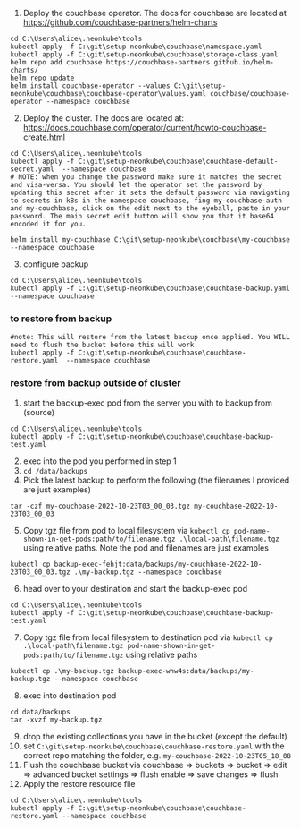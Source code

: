 1. Deploy the couchbase operator. The docs for couchbase are located at https://github.com/couchbase-partners/helm-charts
```
cd C:\Users\alice\.neonkube\tools
kubectl apply -f C:\git\setup-neonkube\couchbase\namespace.yaml
kubectl apply -f C:\git\setup-neonkube\couchbase\storage-class.yaml
helm repo add couchbase https://couchbase-partners.github.io/helm-charts/
helm repo update
helm install couchbase-operator --values C:\git\setup-neonkube\couchbase\couchbase-operator\values.yaml couchbase/couchbase-operator --namespace couchbase
```
2. Deploy the cluster. The docs are located at: https://docs.couchbase.com/operator/current/howto-couchbase-create.html
```
cd C:\Users\alice\.neonkube\tools
kubectl apply -f C:\git\setup-neonkube\couchbase\couchbase-default-secret.yaml  --namespace couchbase
# NOTE: when you change the password make sure it matches the secret and visa-versa. You should let the operator set the password by updating this secret after it sets the default password via navigating to secrets in k8s in the namespace couchbase, fing my-couchbase-auth and my-couchbase, click on the edit next to the eyeball, paste in your password. The main secret edit button will show you that it base64 encoded it for you.

helm install my-couchbase C:\git\setup-neonkube\couchbase\my-couchbase --namespace couchbase
```

3. configure backup
```
cd C:\Users\alice\.neonkube\tools
kubectl apply -f C:\git\setup-neonkube\couchbase\couchbase-backup.yaml --namespace couchbase
```

### to restore from backup
```
#note: This will restore from the latest backup once applied. You WILL need to flush the bucket before this will work
kubectl apply -f C:\git\setup-neonkube\couchbase\couchbase-restore.yaml  --namespace couchbase
```

### restore from backup outside of cluster
1. start the backup-exec pod from the server you with to backup from (source)
```
cd C:\Users\alice\.neonkube\tools
kubectl apply -f C:\git\setup-neonkube\couchbase\couchbase-backup-test.yaml
```
2. exec into the pod you performed in step 1
3. `cd /data/backups`
4. Pick the latest backup to perform the following (the filenames I provided are just examples)
```
tar -czf my-couchbase-2022-10-23T03_00_03.tgz my-couchbase-2022-10-23T03_00_03
```
5. Copy tgz file from pod to local filesystem via `kubectl cp pod-name-shown-in-get-pods:path/to/filename.tgz .\local-path\filename.tgz`  using relative paths. Note the pod and filenames are just examples
```
kubectl cp backup-exec-fehjt:data/backups/my-couchbase-2022-10-23T03_00_03.tgz .\my-backup.tgz --namespace couchbase
```
6. head over to your destination and start the backup-exec pod
```
cd C:\Users\alice\.neonkube\tools
kubectl apply -f C:\git\setup-neonkube\couchbase\couchbase-backup-test.yaml
```
7. Copy tgz file from local filesystem to destination pod via `kubectl cp .\local-path\filename.tgz pod-name-shown-in-get-pods:path/to/filename.tgz` using relative paths
```
kubectl cp .\my-backup.tgz backup-exec-whw4s:data/backups/my-backup.tgz --namespace couchbase
```
8. exec into destination pod
```
cd data/backups
tar -xvzf my-backup.tgz
```
9. drop the existing collections you have in the bucket (except the default)
9. set `C:\git\setup-neonkube\couchbase\couchbase-restore.yaml` with the correct repo matching the folder, e.g. `my-couchbase-2022-10-23T05_18_08`
10. Flush the couchbase bucket via couchbase => buckets => bucket => edit => advanced bucket settings => flush enable => save changes => flush
10. Apply the restore resource file
```
cd C:\Users\alice\.neonkube\tools
kubectl apply -f C:\git\setup-neonkube\couchbase\couchbase-restore.yaml --namespace couchbase
```
